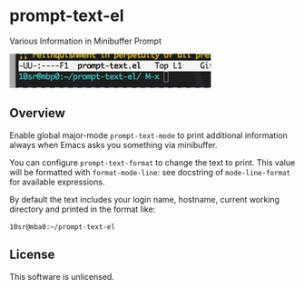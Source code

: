 prompt-text-el
================

Various Information in Minibuffer Prompt


![ss.png](ss.png)



Overview
--------

Enable global major-mode `prompt-text-mode` to print additional information
always when Emacs asks you something via minibuffer.

You can configure `prompt-text-format` to change the text to print.
This value will be formatted with `format-mode-line`: see docstring of
`mode-line-format` for available expressions.

By default the text includes your login name, hostname, current working
directory and printed in the format like:

    10sr@mba0:~/prompt-text-el


License
-------

This software is unlicensed.
